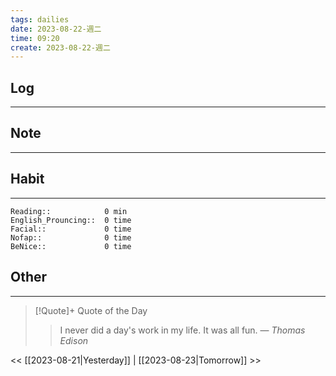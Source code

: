 ```yaml
---
tags: dailies  
date: 2023-08-22-週二
time: 09:20
create: 2023-08-22-週二
---
```


## Log
---

## Note
---

## Habit
---
```
Reading::            0 min
English_Prouncing::  0 time
Facial::             0 time
Nofap::              0 time
BeNice::             0 time

```
## Other
---

> [!Quote]+ Quote of the Day
> > I never did a day's work in my life.  It was all fun.
> — <cite>Thomas Edison</cite>

<< [[2023-08-21|Yesterday]] | [[2023-08-23|Tomorrow]] >>